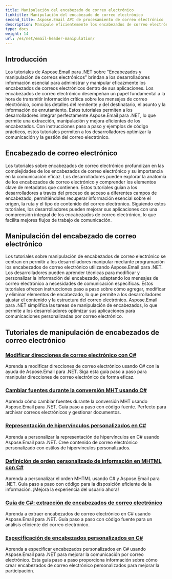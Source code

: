 ```yaml
---
title: Manipulación del encabezado de correo electrónico
linktitle: Manipulación del encabezado de correo electrónico
second_title: Aspose.Email API de procesamiento de correo electrónico .NET
description: Manipule eficientemente los encabezados de correo electrónico utilizando los tutoriales de Aspose.Email para .NET. Aprenda a extraer, modificar y personalizar encabezados para mejorar la comunicación.
type: docs
weight: 14
url: /es/net/email-header-manipulation/
---
```


## Introducción

Los tutoriales de Aspose.Email para .NET sobre "Encabezados y manipulación de correos electrónicos" brindan a los desarrolladores información esencial para administrar y manipular eficazmente los encabezados de correos electrónicos dentro de sus aplicaciones. Los encabezados de correo electrónico desempeñan un papel fundamental a la hora de transmitir información crítica sobre los mensajes de correo electrónico, como los detalles del remitente y del destinatario, el asunto y la información de enrutamiento. Estos tutoriales permiten a los desarrolladores integrar perfectamente Aspose.Email para .NET, lo que permite una extracción, manipulación y mejora eficientes de los encabezados. Con instrucciones paso a paso y ejemplos de código prácticos, estos tutoriales permiten a los desarrolladores optimizar la comunicación y la gestión del correo electrónico.

## Encabezado de correo electrónico

Los tutoriales sobre encabezados de correo electrónico profundizan en las complejidades de los encabezados de correo electrónico y su importancia en la comunicación eficaz. Los desarrolladores pueden explorar la anatomía de los encabezados de correo electrónico y comprender los elementos clave de metadatos que contienen. Estos tutoriales guían a los desarrolladores a través del proceso de acceso a diferentes campos de encabezado, permitiéndoles recuperar información esencial sobre el origen, la ruta y el tipo de contenido del correo electrónico. Siguiendo estos tutoriales, los desarrolladores pueden mejorar sus aplicaciones con una comprensión integral de los encabezados de correo electrónico, lo que facilita mejores flujos de trabajo de comunicación.

## Manipulación del encabezado de correo electrónico

Los tutoriales sobre manipulación de encabezados de correo electrónico se centran en permitir a los desarrolladores manipular mediante programación los encabezados de correo electrónico utilizando Aspose.Email para .NET. Los desarrolladores pueden aprender técnicas para modificar y personalizar la información del encabezado, adaptando los mensajes de correo electrónico a necesidades de comunicación específicas. Estos tutoriales ofrecen instrucciones paso a paso sobre cómo agregar, modificar y eliminar elementos de encabezado, lo que permite a los desarrolladores ajustar el contenido y la estructura del correo electrónico. Aspose.Email para .NET simplifica las tareas de manipulación de encabezados, lo que permite a los desarrolladores optimizar sus aplicaciones para comunicaciones personalizadas por correo electrónico.

## Tutoriales de manipulación de encabezados de correo electrónico
### [Modificar direcciones de correo electrónico con C#](./modifying-email-addresses-with-csharp/)
Aprenda a modificar direcciones de correo electrónico usando C# con la ayuda de Aspose.Email para .NET. Siga esta guía paso a paso para manipular direcciones de correo electrónico de forma eficaz.
### [Cambiar fuentes durante la conversión MHT usando C#](./changing-fonts-during-mht-conversion-using-csharp/)
Aprenda cómo cambiar fuentes durante la conversión MHT usando Aspose.Email para .NET. Guía paso a paso con código fuente. Perfecto para archivar correos electrónicos y gestionar documentos.
### [ Representación de hipervínculos personalizados en C#](./custom-hyperlink-rendering-in-csharp/)
Aprenda a personalizar la representación de hipervínculos en C# usando Aspose.Email para .NET. Cree contenido de correo electrónico personalizado con estilos de hipervínculos personalizados.
### [Definición de orden personalizado de información en MHTML con C#](./defining-custom-order-of-information-in-mhtml-with-csharp/)
Aprenda a personalizar el orden MHTML usando C# y Aspose.Email para .NET. Guía paso a paso con código para la disposición eficiente de la información. ¡Mejora la experiencia del usuario ahora!
### [Guía de C#: extracción de encabezados de correo electrónico](./csharp-guide-extracting-email-headers/)
Aprenda a extraer encabezados de correo electrónico en C# usando Aspose.Email para .NET. Guía paso a paso con código fuente para un análisis eficiente del correo electrónico. 
### [Especificación de encabezados personalizados en C#](./specifying-custom-headers-in-csharp/)
Aprenda a especificar encabezados personalizados en C# usando Aspose.Email para .NET para mejorar la comunicación por correo electrónico. Esta guía paso a paso proporciona información sobre cómo crear encabezados de correo electrónico personalizados para mejorar la participación.